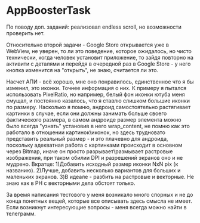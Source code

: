 # AppBoosterTask
По поводу доп. заданий: реализовал endless scroll, но возможности проверить нет.

Относительно второй задачи - Google Store открывается уже в WebView, не уверен, то ли это поведение, которое ожидалось, но чисто технически, когда человек установит приложение, то зайдя повторно на активити с деталями и перейдя в очередной раз в Google Store - у него кнопка изменится на "открыть", не знаю, считается ли это.

Насчет АПИ - всё хорошо, мне оно понравилось, единственное что я бы изменил, это иконки. Точнее информация о них. К примеру я пытался использовать PixelRatio, но например, белый фон иконки ютуба меня смущал, и постоянно казалось, что я ставлю слишком большие иконки по размеру. Насколько я помню, андроид самостоятельно растягивает картинки в случае, если они должны занимать больше своего фактического размера, в самом андроиде размер элемента можно было всегда "узнать" установив в него wrap_content, не помню как это работало в отношении картинок\иконок, но здесь трудновато представить реальный размер - и это плачевно для андроида, поскольку адекватная работа с картинками происходит в основном через Bitmap, иначе он просто разрывает\размывает растровые изображения, при таком обилии DPI и разрешений экранов оно и не мудрено.
Вкратце: 
1)Добавить исходный размер иконки NxN pix (к названию).
2)Лучше, добавить несколько вариантов для больших и маленьких экранов.
3)В идеале - разбить на растровые и векторные. Не знаю как в РН с векторными дела обстоят только.

За время написания тестового у меня возникало много спорных и не до конца понятных вещей, которые все описывать здесь смысла не имеет. Если возникнут интересующие вопросы - меня всегда можно найти в телеграмм.
